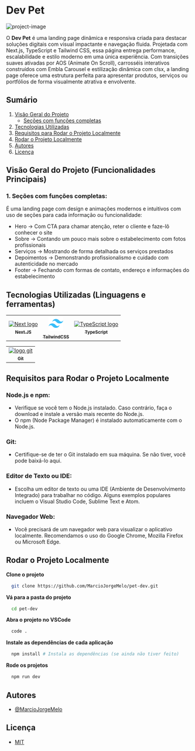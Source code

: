 # Dev Pet

![project-image](public/readme_images/presentation.gif)

O **Dev Pet** é uma landing page dinâmica e responsiva criada para destacar soluções digitais com visual impactante e navegação fluida. Projetada com Next.js, TypeScript e Tailwind CSS, essa página entrega performance, escalabilidade e estilo moderno em uma única experiência. Com transições suaves ativadas por AOS (Animate On Scroll), carrosséis interativos construídos com Embla Carousel e estilização dinâmica com clsx, a landing page oferece uma estrutura perfeita para apresentar produtos, serviços ou portfólios de forma visualmente atrativa e envolvente.

## Sumário

1. [Visão Geral do Projeto](#visão-geral-do-projeto-funcionalidades-principais)
   - [Seções com funções completas](#1-seções-com-funções-completas)
2. [Tecnologias Utilizadas](#tecnologias-utilizadas-linguagens-e-ferramentas)
4. [Requisitos para Rodar o Projeto Localmente](#requisitos-para-rodar-o-projeto-localmente)
5. [Rodar o Projeto Localmente](#rodar-o-projeto-localmente)
6. [Autores](#autores)
7. [Licença](#licença)

## Visão Geral do Projeto (Funcionalidades Principais)

### 1. Seções com funções completas:

É uma landing page com design e animações modernos e intuitivos com uso de seções para cada informação ou funcionalidade:
  - Hero -> Com CTA para chamar atenção, reter o cliente e faze-lô conhecer o site
  - Sobre -> Contando um pouco mais sobre o estabelecimento com fotos profissionais
  - Serviços -> Mostrando de forma detalhada os serviços prestados
  - Depoimentos -> Demonstrando profissionalismo e cuidado com autenticidade no mercado
  - Footer -> Fechando com formas de contato, endereço e informações do estabelecimento

## Tecnologias Utilizadas (Linguagens e ferramentas)

<table>
    <tr>
      <td align="center">
        <a href="https://nextjs.org/">
          <img src="https://cdn.jsdelivr.net/gh/devicons/devicon/icons/nextjs/nextjs-original-wordmark.svg" width="40px" alt="Next logo" />
          <br />
          <sub>
            <b>Next.JS</b>
          </sub>
        </a>
      </td>
      <td align="center">
        <a href="https://tailwindcss.com/">
          <img src="https://github.com/devicons/devicon/blob/v2.16.0/icons/tailwindcss/tailwindcss-original.svg" width="40px" alt="TailwindCSS logo" />
          <br />
          <sub>
            <b>TailwindCSS</b>
          </sub>
        </a>
      </td>
      <td align="center">
        <a href="https://www.typescriptlang.org/">
          <img src="https://cdn.jsdelivr.net/gh/devicons/devicon/icons/typescript/typescript-plain.svg" width="40px" alt="TypeScript logo" />
          <br />
          <sub>
            <b>TypeScript</b>
          </sub>
        </a>
      </td>
    </tr>
</table>
<table border-style="none">
  <tr>
    <td align="center">
      <a href="https://git-scm.com/">
        <img src="https://cdn.jsdelivr.net/gh/devicons/devicon@latest/icons/git/git-original.svg" width="35px;" alt="logo git"/><br />
        <sub>
          <b>Git</b>
        </sub>
      </a>
    </td>
  </tr>
</table>

## Requisitos para Rodar o Projeto Localmente

### Node.js e npm:

- Verifique se você tem o Node.js instalado. Caso contrário, faça o download e instale a versão mais recente do Node.js.
- O npm (Node Package Manager) é instalado automaticamente com o Node.js.

### Git:

- Certifique-se de ter o Git instalado em sua máquina. Se não tiver, você pode baixá-lo aqui.

### Editor de Texto ou IDE:

- Escolha um editor de texto ou uma IDE (Ambiente de Desenvolvimento Integrado) para trabalhar no código. Alguns exemplos populares incluem o Visual Studio Code, Sublime Text e Atom.

### Navegador Web:

- Você precisará de um navegador web para visualizar o aplicativo localmente. Recomendamos o uso do Google Chrome, Mozilla Firefox ou Microsoft Edge.

## Rodar o Projeto Localmente

**Clone o projeto**

```bash
  git clone https://github.com/MarcioJorgeMelo/pet-dev.git
```

**Vá para a pasta do projeto**

```bash
  cd pet-dev
```

**Abra o projeto no VSCode**

```bash
  code .
```

**Instale as dependências de cada aplicação**

```bash
  npm install # Instala as dependências (se ainda não tiver feito)
```

**Rode os projetos**

```bash
  npm run dev
```

## Autores

- [@MarcioJorgeMelo](https://github.com/MarcioJorgeMelo)

## Licença

- [MIT](https://choosealicense.com/licenses/mit/)
